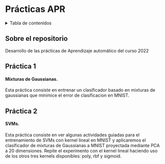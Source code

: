 # Prácticas APR

<details>
  <summary>Tabla de contenidos</summary>
  <ol>
    <li><a href="#sobre-el-repositorio">Sobre el repositorio</a></li>
    <li><a href="#práctica-1">Práctica 1</a></li>
    <li><a href="#práctica-2">Práctica 2</a></li>
  </ol>
</details>

## Sobre el repositorio
Desarrollo de las prácticas de Aprendizaje automático del curso 2022

## Práctica 1
#### Mixturas de Gaussianas.
Esta práctica consiste en entrenar un clasificador basado en mixturas de gaussianas que minimice el error de clasificacion en MNIST.

## Práctica 2
#### SVMs.
Esta práctica consiste en ver algunas actividades guiadas para el entrenamiento de SVMs con kernel lineal en MNIST y aplicaremos el clasificador de mixturas de Gaussianas a MNIST
proyectada mediante PCA a 20 dimensiones. Repite el experimento con el kernel lineal haciendo uso de los otros tres kernels disponibles: poly, rbf y sigmoid.
